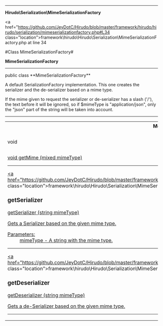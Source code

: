 
- - -

**Hirudo\Serialization\MimeSerializationFactory**


<a href="https://github.com/JeyDotC/Hirudo/blob/master/framework/hirudo/hirudo/serialization/mimeserializationfactory.php#L34 class="location">framework\hirudo\Hirudo\Serialization\MimeSerializationFactory.php at line 34</a>

#Class MimeSerializationFactory#

**MimeSerializationFactory**




- - -

<p class="signature">public  class **MimeSerializationFactory**</p>

<div class="comment" id="overview_description"><p>A default SerializationFactory implementation. This one creates
the serializer and the de-serializer based on a mime type.</p><p>If the mime given to request the serializer or de-serializer has a slash ('/'),
the text before it will be ignored, so if $mimeType is "application/json", only the
"json" part of the string will be taken into account.</p></div>



- - -

<table id="summary_method">
<tr><th colspan="2">Method Summary</th></tr>
<tr>
<td><span class='k'></span> <span class='nx'>void</span></td>
<td class="description"><p class="name"><a href="#getmime">getMime</a>(mixed mimeType)</p></td>
</tr>
<tr>
<td><span class='k'></span> <span class='nx'><a href='https://github.com/JeyDotC/Hirudo/blob/master/hirudo/serialization/entityserializerbase.html>EntitySerializerBase</a></span></td>
<td class="description"><p class="name"><a href="#getserializer">getSerializer</a>(string mimeType)</p><p class="description">Gets a Serializer based on the given mime type.</p></td>
</tr>
<tr>
<td><span class='k'></span> <span class='nx'><a href='https://github.com/JeyDotC/Hirudo/blob/master/hirudo/serialization/entitydeserializerbase.html>EntityDeserializerBase</a></span></td>
<td class="description"><p class="name"><a href="#getdeserializer">getDeserializer</a>(string mimeType)</p><p class="description">Gets a de-Serializer based on the given mime type.</p></td>
</tr>
</table>

<h2 id="detail_method">Method Detail</h2>

<a href="https://github.com/JeyDotC/Hirudo/blob/master/framework/hirudo/hirudo/serialization/mimeserializationfactory.php#L39 class="location">framework\hirudo\Hirudo\Serialization\MimeSerializationFactory.php at line 39</a>

<h3 id="getMime()">getMime</h3>
<span class='k'></span> <span class='nx'>void</span> <span class='nf'>getMime</span> (mixed mimeType)

<div class="details">
</div>

- - -


<a href="https://github.com/JeyDotC/Hirudo/blob/master/framework/hirudo/hirudo/serialization/mimeserializationfactory.php#L51 class="location">framework\hirudo\Hirudo\Serialization\MimeSerializationFactory.php at line 51</a>

<h3 id="getSerializer()">getSerializer</h3>
<span class='k'></span> <span class='nx'><a href='https://github.com/JeyDotC/Hirudo/blob/master/hirudo/serialization/entityserializerbase.html>EntitySerializerBase</a></span> <span class='nf'>getSerializer</span> (string mimeType)

<div class="details">
<p>Gets a Serializer based on the given mime type.</p><dl>
<dt>Parameters:</dt>
<dd>mimeType - A string with the mime type.</dd>
</dl>
</div>

- - -


<a href="https://github.com/JeyDotC/Hirudo/blob/master/framework/hirudo/hirudo/serialization/mimeserializationfactory.php#L69 class="location">framework\hirudo\Hirudo\Serialization\MimeSerializationFactory.php at line 69</a>

<h3 id="getDeserializer()">getDeserializer</h3>
<span class='k'></span> <span class='nx'><a href='https://github.com/JeyDotC/Hirudo/blob/master/hirudo/serialization/entitydeserializerbase.html>EntityDeserializerBase</a></span> <span class='nf'>getDeserializer</span> (string mimeType)

<div class="details">
<p>Gets a de-Serializer based on the given mime type.</p></div>

- - -

